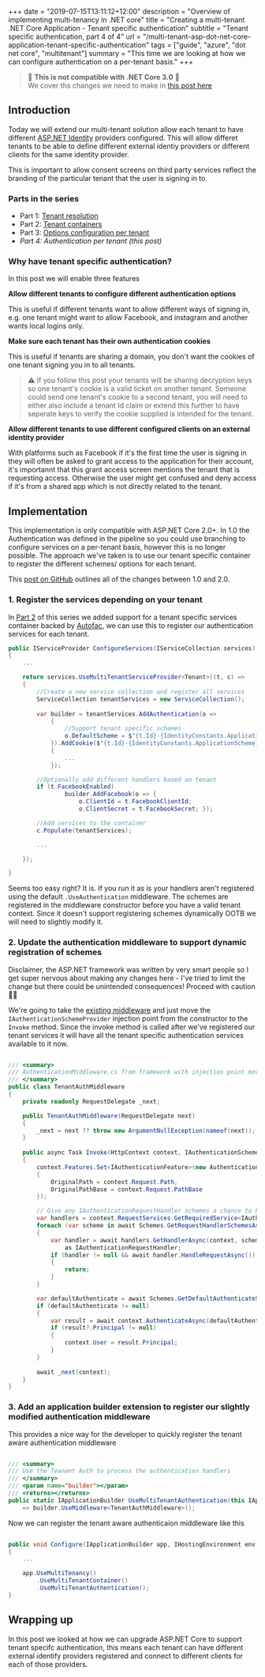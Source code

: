 +++
date = "2019-07-15T13:11:12+12:00"
description = "Overview of implementing multi-tenancy in .NET core"
title = "Creating a multi-tenant .NET Core Application - Tenant specific authentication"
subtitle = "Tenant specific authentication, part 4 of 4"
url = "/multi-tenant-asp-dot-net-core-application-tenant-specific-authentication"
tags = ["guide", "azure", "dot net core", "multitenant"]
summary = "This time we are looking at how we can configure authentication on a per-tenant basis."
+++

> 🚨 **This is not compatible with .NET Core 3.0** 🚨  <br />
> We cover ths changes we need to make in [this post here](/multi-tenancy-compatibility-dot-net-core-three)

## Introduction

Today we will extend our multi-tenant solution allow each tenant to have different [ASP.NET Identity](https://docs.microsoft.com/en-us/aspnet/core/fundamentals/configuration/options?view=aspnetcore-2.2) providers configured. This will allow differet tenants to be able to define different external identiy providers or different clients for the same identity provider.

This is important to allow consent screens on third party services reflect the branding of the particular tenant that the user is signing in to.

### Parts in the series

* Part 1: [Tenant resolution](/multi-tenant-asp-dot-net-core-application-tenant-resolution)
* Part 2: [Tenant containers](/multi-tenant-asp-dot-net-core-application-tenant-containers)
* Part 3: [Options configuration per tenant](/multi-tenant-asp-dot-net-core-application-tenant-specific-configuration-options)
* *Part 4: Authentication per tenant _(this post)_*

### Why have tenant specific authentication?

In this post we will enable three features

**Allow different tenants to configure different authentication options**

This is useful if different tenants want to allow different ways of signing in, e.g. one tenant might want to allow Facebook, and instagram and another wants local logins only.

**Make sure each tenant has their own authentication cookies**

This is useful if tenants are sharing a domain, you don't want the cookies of one tenant signing you in to all tenants.


>    ⚠ If you follow this post your tenants will be sharing decryption keys so one tenant's cookie is a valid ticket on another tenant. Someone could send one tenant's cookie to a second tenant, you will need to either also include a tenant Id claim or extend      this further to have seperate keys to verify the cookie supplied is intended for the tenant.

**Allow different tenants to use different configured clients on an external identity provider**

With platforms such as Facebook if it's the first time the user is signing in they will often be asked to grant access to the application for their account, it's importannt that this grant access screen mentions the tenant that is requesting access. Otherwise the user might get confused and deny access if it's from a shared app which is not directly related to the tenant.

## Implementation

This implementation is only compatible with ASP.NET Core 2.0+. In 1.0 the Authentication was defined in the pipeline so you could use branching to configure services on a per-tenant basis, however this is no longer possible. The approach we've taken is to use our tenant specific container to register the different schemes/ options for each tenant. 

This [post on GitHub](https://github.com/aspnet/Security/issues/1310) outlines all of the changes between 1.0 and 2.0.

### 1. Register the services depending on your tenant

In [Part 2](/multi-tenant-asp-dot-net-core-application-tenant-containers") of this series we added support for a tenant specific services container backed by [Autofac](https://autofac.org/), we can use this to register our authentication services for each tenant.

```csharp
public IServiceProvider ConfigureServices(IServiceCollection services)
{
    ...

    return services.UseMultiTenantServiceProvider<Tenant>((t, c) =>
    {
        //Create a new service collection and register all services
        ServiceCollection tenantServices = new ServiceCollection();
        
        var builder = tenantServices.AddAuthentication(o =>
            {
                //Support tenant specific schemes
                o.DefaultScheme = $"{t.Id}-{IdentityConstants.ApplicationScheme}";
            }).AddCookie($"{t.Id}-{IdentityConstants.ApplicationScheme}", o =>
            {
                ...
            });

        //Optionally add different handlers based on tenant
        if (t.FacebookEnabled)
                builder.AddFacebook(o => { 
                    o.ClientId = t.FacebookClientId; 
                    o.ClientSecret = t.FacebookSecret; });

        //Add services to the container
        c.Populate(tenantServices);

        ...

    });

}
```

Seems too easy right? It is. If you run it as is your handlers aren't registered using the default `.UseAuthentication` middleware. The schemes are registered in the middleware constructor before you have a valid tenant context. Since it doesn't support registering schemes dynamically OOTB we will need to slightly modify it.

### 2. Update the authentication middleware to support dynamic registration of schemes

Disclaimer, the ASP.NET framework was written by very smart people so I get super nervous about making any changes here - I've tried to limit the change but there could be unintended consequences! Proceed with caution 🤔😉

We're going to take the [existing middleware](https://github.com/aspnet/AspNetCore/blob/master/src/Security/Authentication/Core/src/AuthenticationMiddleware.cs) and just move the `IAuthenticationSchemeProvider` injection point from the constructor to the `Invoke` method. Since the invoke method is called after we've registered our tenant services it will have all the tenant specific authentication services available to it now.

```csharp

/// <summary>
/// AuthenticationMiddleware.cs from framework with injection point moved
/// </summary>
public class TenantAuthMiddleware
{
    private readonly RequestDelegate _next;

    public TenantAuthMiddleware(RequestDelegate next)
    {
        _next = next ?? throw new ArgumentNullException(nameof(next));
    }
    
    public async Task Invoke(HttpContext context, IAuthenticationSchemeProvider Schemes)
    {
        context.Features.Set<IAuthenticationFeature>(new AuthenticationFeature
        {
            OriginalPath = context.Request.Path,
            OriginalPathBase = context.Request.PathBase
        });

        // Give any IAuthenticationRequestHandler schemes a chance to handle the request
        var handlers = context.RequestServices.GetRequiredService<IAuthenticationHandlerProvider>();
        foreach (var scheme in await Schemes.GetRequestHandlerSchemesAsync())
        {
            var handler = await handlers.GetHandlerAsync(context, scheme.Name) 
                as IAuthenticationRequestHandler;
            if (handler != null && await handler.HandleRequestAsync())
            {
                return;
            }
        }

        var defaultAuthenticate = await Schemes.GetDefaultAuthenticateSchemeAsync();
        if (defaultAuthenticate != null)
        {
            var result = await context.AuthenticateAsync(defaultAuthenticate.Name);
            if (result?.Principal != null)
            {
                context.User = result.Principal;
            }
        }
        
        await _next(context);
    }
}

```

### 3. Add an application builder extension to register our slightly modified authentication middleware

This provides a nice way for the developer to quickly register the tenant aware authentication middleware

```csharp

/// <summary>
/// Use the Teanant Auth to process the authentication handlers
/// </summary>
/// <param name="builder"></param>
/// <returns></returns>
public static IApplicationBuilder UseMultiTenantAuthentication(this IApplicationBuilder builder) 
    => builder.UseMiddleware<TenantAuthMiddleware>();

```

Now we can register the tenant aware authenticaion middleware like this

```csharp

public void Configure(IApplicationBuilder app, IHostingEnvironment env)
{
    ...

    app.UseMultiTenancy()
        .UseMultiTenantContainer()
        .UseMultiTenantAuthentication();
}

```

## Wrapping up

In this post we looked at how we can upgrade ASP.NET Core to support tenant specifc authentication, this means each tenant can have different external identify providers registered and connect to different clients for each of those providers. 
